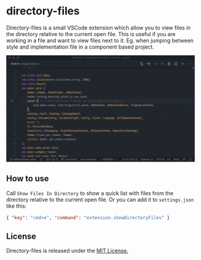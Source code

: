 # directory-files

Directory-files is a small VSCode extension which allow you to view files in the directory relative to the current open file. This is useful if you are working in a file and want to view files next to it. Eg. when jumping between style and implementation file in a component based project.

![](https://github.com/casperstorm/directory-files/raw/master/resources/open-directories.gif)

## How to use

Call `Show Files In Directory` to show a quick list with files from the directory relative to the current open file. Or you can add it to `settings.json` like this:

```json
{ "key": "cmd+e", "command": "extension.showDirectoryFiles" }
```

## License

Directory-files is released under the [MIT License.](https://github.com/casperstorm/directory-files/blob/master/LICENSE)
